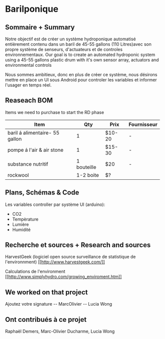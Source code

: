 # Barilponique

## Sommaire + Summary
Notre objectif est de créer un système hydroponique automatisé entièrement contenu dans un baril de 45-55 gallons (110 Litres)avec son propre système de senseurs, d'actuateurs et de controles environnementaux. 
Our goal is to create an automated hydroponic system using a 45-55 gallons plastic drum 
with it's own sensor array, actuators and environmental controls

Nous sommes ambitieux, donc en plus de créer ce système, nous désirons mettre en place un UI sous Android pour controler les variables et informer l'usager en temps réel.

## Reaseach BOM
Items we need to purchase to start the RD phase

Item | Qty | Prix | Fournisseur
------------ | ------------- | ------------ | -------------
baril á alimentaire- 55 gallon  | 1 | $10-20 | -
pompe á l'air & air stone |  1 | $15-30 | -
substance nutritif | 1 bouteille | $20 |-
rockwool | 1-2 boite | $? |

## Plans, Schémas & Code
Les variables controller par système UI (arduino): 
- CO2 
- Tempèrature
- Lumière
- Humidité

## Recherche et sources + Research and sources
HarvestGeek (logiciel open source surveillance de statistique de l'environnment) 
[[http://www.harvestgeek.com/]]

Calculations de l'environment
[[http://www.simplyhydro.com/growing_enviroment.htm]]


## We worked on that project
Ajoutez votre signature
-- MarcOlivier
-- Lucia Wong

## Ont contribués à ce projet
Raphaël Demers, Marc-Olivier Ducharme, Lucia Wong
